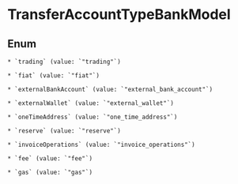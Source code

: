 
# TransferAccountTypeBankModel

## Enum


    * `trading` (value: `"trading"`)

    * `fiat` (value: `"fiat"`)

    * `externalBankAccount` (value: `"external_bank_account"`)

    * `externalWallet` (value: `"external_wallet"`)

    * `oneTimeAddress` (value: `"one_time_address"`)

    * `reserve` (value: `"reserve"`)

    * `invoiceOperations` (value: `"invoice_operations"`)

    * `fee` (value: `"fee"`)

    * `gas` (value: `"gas"`)



